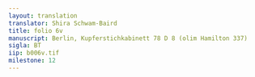 ```yaml
---
layout: translation
translator: Shira Schwam-Baird
title: folio 6v
manuscript: Berlin, Kupferstichkabinett 78 D 8 (olim Hamilton 337)
sigla: BT
iip: b006v.tif
milestone: 12
---
```

